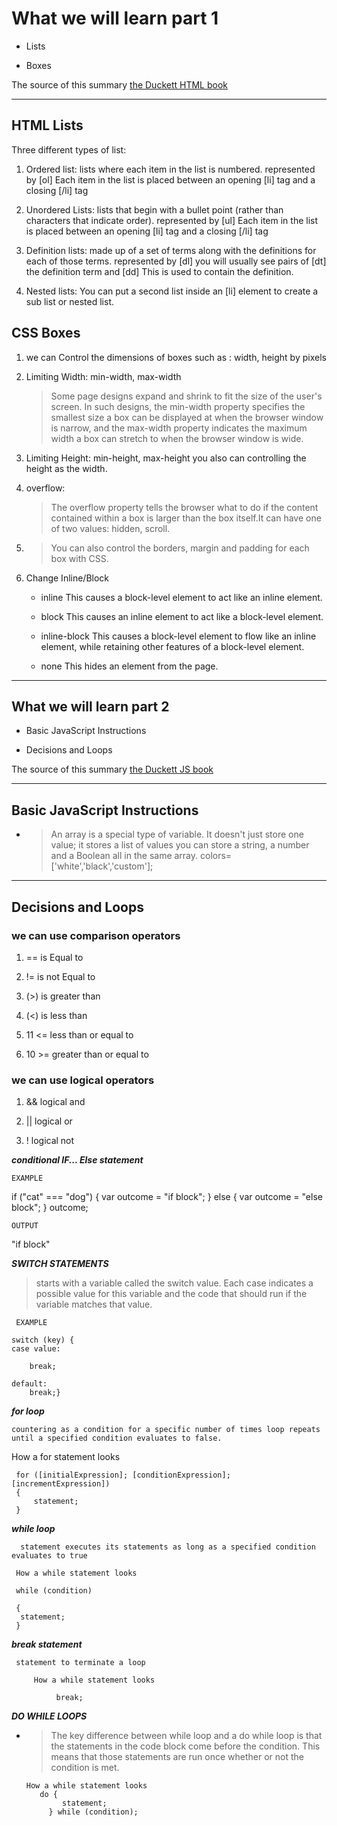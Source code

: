 # What we will learn part 1

- Lists

- Boxes

The source of this summary [the Duckett HTML book](https://wtf.tw/ref/duckett.pdf)

______________________________________

## HTML Lists

Three different types of list:

1. Ordered list: lists where each item in the list is numbered.
    represented by [ol] Each item in the list is placed between an opening [li] tag and a closing [/li] tag

2. Unordered Lists: lists that begin with a bullet point (rather than characters that indicate order).
   represented by [ul] Each item in the list is placed between an opening [li] tag and a closing [/li] tag

3. Definition lists: made up of a set of terms along with the definitions for each of those terms.
   represented by [dl] you will usually see pairs of [dt] the definition term and [dd]  This is used to contain the definition.

4. Nested lists: You can put a second list inside an [li] element to create a sub list or nested list.

## CSS Boxes

1. we can Control the dimensions of boxes such as : width, height by  pixels

2. Limiting Width: min-width, max-width

     >Some page designs expand and shrink to fit the size of the user's screen. In such designs, the min-width property specifies the smallest size a box can be displayed at when the browser window is narrow, and the max-width property indicates the maximum width a box can stretch to when the browser window is wide.

3. Limiting Height: min-height, max-height you also can controlling the height as the width.

4. overflow:

     > The overflow property tells the browser what to do if the content contained within a box is larger than the box itself.It can have one of two values: hidden, scroll.

5. >You can also control the borders, margin and padding for each box with CSS.

6. Change Inline/Block

    - inline This causes a block-level element to act like an inline element.

    - block This causes an inline element to act like a block-level element.

    - inline-block This causes a block-level element to flow like an inline element, while retaining other features of a block-level element.

    - none This hides an element from the page.

______________________________________

## What we will learn part 2

- Basic JavaScript Instructions

- Decisions and Loops

The source of this summary [the Duckett JS book](https://slack-files.com/files-pri-safe/TNGRRLUMA-F026AD271UG/javascript_and_jquery__interactive_front-end_web_development_.pdf?c=1624715518-be21e32f9bca0681)

______________________________________

## Basic JavaScript Instructions

- >An array is a special type of variable. It doesn't just store one value; it stores a list of values you can store a string, a number and a Boolean all in the same array.
colors= ['white','black','custom'];

______________________________________

## Decisions and Loops

### we can use comparison operators

1. == is Equal to

2. != is not Equal to

3. (>) is greater than

4. (<) is less than

5. 11 <= less than or equal to

6. 10 >= greater than or equal to

### we can use logical operators

1. && logical and

2. || logical or

3. ! logical not

***conditional IF... Else statement***

    EXAMPLE

if ("cat" === "dog") {
      var outcome = "if block";
} else {
      var outcome = "else block";
}
outcome;

    OUTPUT
"if block"

***SWITCH STATEMENTS***
   >starts with a variable called the switch value. Each case indicates a possible value for this variable and the code that should run if the variable matches that value.

     EXAMPLE

    switch (key) {
    case value:
        
        break;

    default:
        break;}

***for loop***

    countering as a condition for a specific number of times loop repeats until a specified condition evaluates to false.
  
 How a for statement looks

     for ([initialExpression]; [conditionExpression]; [incrementExpression])
     {
         statement;
     }

***while loop***

      statement executes its statements as long as a specified condition evaluates to true

     How a while statement looks

     while (condition)

     {
      statement;
     }
  
***break statement***

     statement to terminate a loop

         How a while statement looks

              break;

***DO WHILE LOOPS***

- > The key difference between while loop and a do while loop is that the statements in the code block come before the condition. This means that those statements are run once whether or not the condition is met.

      How a while statement looks
         do {
              statement;
           } while (condition);
